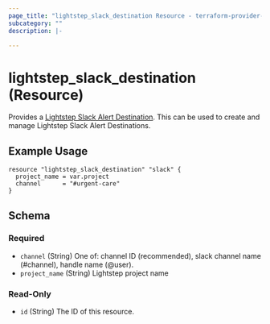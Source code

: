 ```yaml
---
page_title: "lightstep_slack_destination Resource - terraform-provider-lightstep"
subcategory: ""
description: |-

---
```


# lightstep_slack_destination (Resource)

Provides a [Lightstep Slack Alert Destination](https://api-docs.lightstep.com/reference/postdestinationid). This can be used to create and manage Lightstep Slack Alert Destinations.

## Example Usage

```hcl
resource "lightstep_slack_destination" "slack" {
  project_name = var.project
  channel      = "#urgent-care"
}
```

<!-- schema generated by tfplugindocs -->
## Schema

### Required

- `channel` (String) One of: channel ID (recommended), slack channel name (#channel), handle name (@user).
- `project_name` (String) Lightstep project name

### Read-Only

- `id` (String) The ID of this resource.

